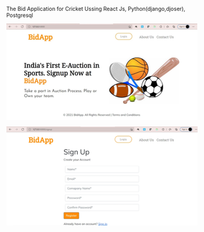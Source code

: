 The Bid Application for Cricket Ussing React Js, Python(django,djoser), Postgresql

![Alt Image text](https://raw.githubusercontent.com/AmarnathJagatap/BidApplication/master/main.PNG?token=GHSAT0AAAAAABQRPWIIYO5ANELM3RVPPMHYYPAF3EA "Optional Title")

![Alt Image text](https://raw.githubusercontent.com/AmarnathJagatap/BidApplication/master/login.PNG?token=GHSAT0AAAAAABQRPWIIPBZON7NXZSSHO6M6YPAFZMA "Optional Title")
